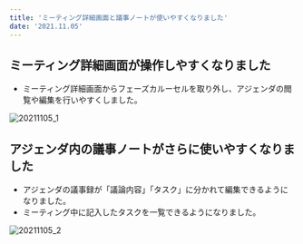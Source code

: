 ```yaml
---
title: 'ミーティング詳細画面と議事ノートが使いやすくなりました'
date: '2021.11.05'
---
```

## ミーティング詳細画面が操作しやすくなりました
- ミーティング詳細画面からフェーズカルーセルを取り外し、アジェンダの閲覧や編集を行いやすくしました。


![20211105_1](https://user-images.githubusercontent.com/92074639/140492665-60045ef9-8891-430f-bfec-eb3851676153.jpg)




## アジェンダ内の議事ノートがさらに使いやすくなりました
- アジェンダの議事録が「議論内容」「タスク」に分かれて編集できるようになりました。
- ミーティング中に記入したタスクを一覧できるようになりました。


![20211105_2](https://user-images.githubusercontent.com/92074639/140492970-15caa4a5-6830-4cbe-a129-574e020ad5ed.jpg)
